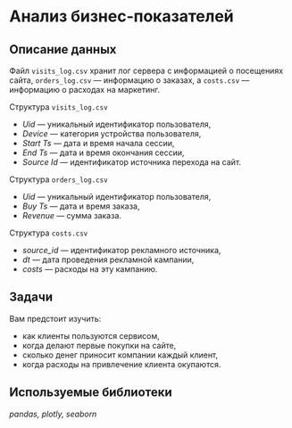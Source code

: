 # Анализ бизнес-показателей
## Описание данных

Файл `visits_log.csv` хранит лог сервера с информацией о посещениях сайта, `orders_log.csv` — информацию о заказах, а `costs.csv` — информацию о расходах на маркетинг.

Структура `visits_log.csv`
- *Uid* — уникальный идентификатор пользователя,
- *Device* — категория устройства пользователя,
- *Start Ts* — дата и время начала сессии,
- *End Ts* — дата и время окончания сессии,
- *Source Id* — идентификатор источника перехода на сайт.

Структура `orders_log.csv`
- *Uid* — уникальный идентификатор пользователя,
- *Buy Ts* — дата и время заказа,
- *Revenue* — сумма заказа.

Структура `costs.csv`
- *source_id* — идентификатор рекламного источника,
- *dt* — дата проведения рекламной кампании,
- *costs* — расходы на эту кампанию.

## Задачи

Вам предстоит изучить:
- как клиенты пользуются сервисом,
- когда делают первые покупки на сайте,
- сколько денег приносит компании каждый клиент,
- когда расходы на привлечение клиента окупаются.

## Используемые библиотеки
*pandas, plotly, seaborn*

